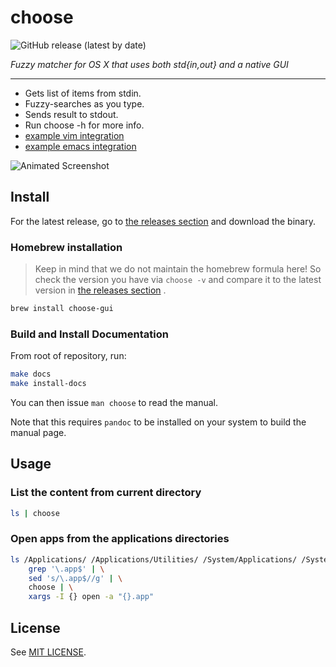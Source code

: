 # choose

![GitHub release (latest by date)](https://img.shields.io/github/v/release/chipsenkbeil/choose)

*Fuzzy matcher for OS X that uses both std{in,out} and a native GUI*

---

- Gets list of items from stdin.
- Fuzzy-searches as you type.
- Sends result to stdout.
- Run choose -h for more info.
- [example vim integration](./choose.vim)
- [example emacs integration](./choose.el)

![Animated Screenshot](/../Assets/screenshots/anim.gif?raw=true "Animated Screenshot")

## Install

For the latest release, go to [the releases
section](https://github.com/chipsenkbeil/choose/releases) and download the
binary.

### Homebrew installation

> Keep in mind that we do not maintain the homebrew formula here! So check the
> version you have via `choose -v` and compare it to the latest version in [the
> releases section](https://github.com/chipsenkbeil/choose/releases) .

```bash
brew install choose-gui
```

### Build and Install Documentation

From root of repository, run:

```bash
make docs
make install-docs
```

You can then issue `man choose` to read the manual.

Note that this requires `pandoc` to be installed on your system to build the
manual page.

## Usage

### List the content from current directory

```bash
ls | choose
```

### Open apps from the applications directories

```bash
ls /Applications/ /Applications/Utilities/ /System/Applications/ /System/Applications/Utilities/ | \
    grep '\.app$' | \
    sed 's/\.app$//g' | \
    choose | \
    xargs -I {} open -a "{}.app"
```

## License

See [MIT LICENSE](./LICENSE).
